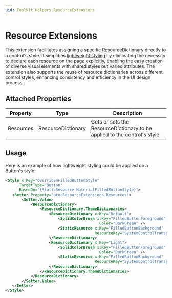 ```yaml
---
uid: Toolkit.Helpers.ResourceExtensions
---
```


# Resource Extensions

This extension facilitates assigning a specific ResourceDictionary directly to a control's style. It simplifies [lightweight styling](xref:Toolkit.LightweightStyling) by eliminating the necessity to declare each resource on the page explicitly, enabling the easy creation of diverse visual elements with shared styles but varied attributes. The extension also supports the reuse of resource dictionaries across different control styles, enhancing consistency and efficiency in the UI design process.

## Attached Properties

Property|Type|Description
-|-|-
Resources|ResourceDictionary|Gets or sets the ResourceDictionary to be applied to the control's style

## Usage

Here is an example of how lightweight styling could be applied on a Button's style:

 ```xml
<Style x:Key="OverridenFilledButtonStyle"
       TargetType="Button"
       BasedOn="{StaticResource MaterialFilledButtonStyle}">
    <Setter Property="utu:ResourceExtensions.Resources">
        <Setter.Value>
            <ResourceDictionary>
                <ResourceDictionary.ThemeDictionaries>
                    <ResourceDictionary x:Key="Default">
                        <SolidColorBrush x:Key="FilledButtonForeground"
                                          Color="DarkGreen" />
                        <StaticResource x:Key="FilledButtonBackground"
                                        ResourceKey="SystemControlTransparentBrush" />
                    </ResourceDictionary>
                    <ResourceDictionary x:Key="Light">
                        <SolidColorBrush x:Key="FilledButtonForeground"
                                          Color="DarkGreen" />
                        <StaticResource x:Key="FilledButtonBackground"
                                        ResourceKey="SystemControlTransparentBrush" />
                    </ResourceDictionary>
                </ResourceDictionary.ThemeDictionaries>
            </ResourceDictionary>
        </Setter.Value>
    </Setter>
</Style>
```

